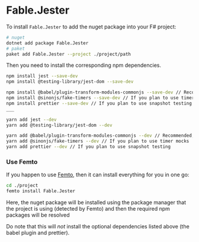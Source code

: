 # Fable.Jester

To install `Fable.Jester` to add the nuget 
package into your F# project:

```bash
# nuget
dotnet add package Fable.Jester
# paket
paket add Fable.Jester --project ./project/path
```
Then you need to install the corresponding npm dependencies.
```bash
npm install jest --save-dev
npm install @testing-library/jest-dom --save-dev

npm install @babel/plugin-transform-modules-commonjs --save-dev // Recommended, but not necessary
npm install @sinonjs/fake-timers --save-dev // If you plan to use timer mocks
npm install prettier --save-dev // If you plan to use snapshot testing
___

yarn add jest --dev
yarn add @testing-library/jest-dom --dev

yarn add @babel/plugin-transform-modules-commonjs --dev // Recommended, but not necessary
yarn add @sinonjs/fake-timers --dev // If you plan to use timer mocks
yarn add prettier --dev // If you plan to use snapshot testing
```

### Use Femto

If you happen to use [Femto], then it can 
install everything for you in one go:

```bash
cd ./project
femto install Fable.Jester
```
Here, the nuget package will be installed 
using the package manager that the project 
is using (detected by Femto) and then the 
required npm packages will be resolved

Do note that this will *not* install the 
optional dependencies listed above (the 
babel plugin and prettier).

[Femto]: https://github.com/Zaid-Ajaj/Femto
